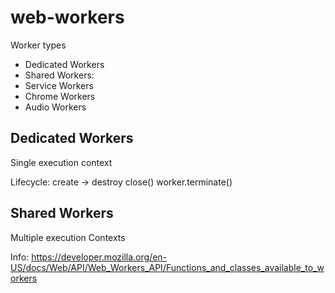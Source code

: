 # web-workers

Worker types
- Dedicated Workers
- Shared Workers: 
- Service Workers
- Chrome Workers
- Audio Workers


## Dedicated Workers
Single execution context

Lifecycle: create -> destroy
close()
worker.terminate()

## Shared Workers
Multiple execution Contexts


Info:
https://developer.mozilla.org/en-US/docs/Web/API/Web_Workers_API/Functions_and_classes_available_to_workers